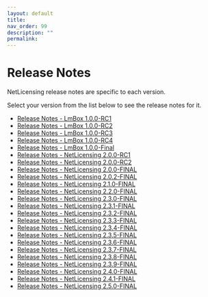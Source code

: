 ```yaml
---
layout: default
title:
nav_order: 99
description: ""
permalink:
---
```


Release Notes
============================================


NetLicensing release notes are specific to each version.

Select your version from the list below to see the release notes for it.

-   [Release Notes - LmBox
    1.0.0-RC1](Release-Notes---LmBox-1.0.0-RC1_11010241.html)
-   [Release Notes - LmBox
    1.0.0-RC2](Release-Notes---LmBox-1.0.0-RC2_11010242.html)
-   [Release Notes - LmBox
    1.0.0-RC3](Release-Notes---LmBox-1.0.0-RC3_11010243.html)
-   [Release Notes - LmBox
    1.0.0-RC4](Release-Notes---LmBox-1.0.0-RC4_11010244.html)
-   [Release Notes - LmBox
    1.0.0-Final](Release-Notes---LmBox-1.0.0-Final_11010245.html)
-   [Release Notes - NetLicensing
    2.0.0-RC1](Release-Notes---NetLicensing-2.0.0-RC1_12419364.html)
-   [Release Notes - NetLicensing
    2.0.0-RC2](Release-Notes---NetLicensing-2.0.0-RC2_12419479.html)
-   [Release Notes - NetLicensing
    2.0.0-FINAL](Release-Notes---NetLicensing-2.0.0-FINAL_13074703.html)
-   [Release Notes - NetLicensing
    2.0.2-FINAL](Release-Notes---NetLicensing-2.0.2-FINAL_13074793.html)
-   [Release Notes - NetLicensing
    2.1.0-FINAL](Release-Notes---NetLicensing-2.1.0-FINAL_14057691.html)
-   [Release Notes - NetLicensing
    2.2.0-FINAL](Release-Notes---NetLicensing-2.2.0-FINAL_14058007.html)
-   [Release Notes - NetLicensing
    2.3.0-FINAL](Release-Notes---NetLicensing-2.3.0-FINAL_14942334.html)
-   [Release Notes - NetLicensing
    2.3.1-FINAL](Release-Notes---NetLicensing-2.3.1-FINAL_14942644.html)
-   [Release Notes - NetLicensing
    2.3.2-FINAL](Release-Notes---NetLicensing-2.3.2-FINAL_15794181.html)
-   [Release Notes - NetLicensing
    2.3.3-FINAL](Release-Notes---NetLicensing-2.3.3-FINAL_15794209.html)
-   [Release Notes - NetLicensing
    2.3.4-FINAL](Release-Notes---NetLicensing-2.3.4-FINAL_15794269.html)
-   [Release Notes - NetLicensing
    2.3.5-FINAL](Release-Notes---NetLicensing-2.3.5-FINAL_15794367.html)
-   [Release Notes - NetLicensing
    2.3.6-FINAL](Release-Notes---NetLicensing-2.3.6-FINAL_15794460.html)
-   [Release Notes - NetLicensing
    2.3.7-FINAL](Release-Notes---NetLicensing-2.3.7-FINAL_15794574.html)
-   [Release Notes - NetLicensing
    2.3.8-FINAL](Release-Notes---NetLicensing-2.3.8-FINAL_17137693.html)
-   [Release Notes - NetLicensing
    2.3.9-FINAL](Release-Notes---NetLicensing-2.3.9-FINAL_17432689.html)
-   [Release Notes - NetLicensing
    2.4.0-FINAL](Release-Notes---NetLicensing-2.4.0-FINAL_18219142.html)
-   [Release Notes - NetLicensing
    2.4.1-FINAL](Release-Notes---NetLicensing-2.4.1-FINAL_18219153.html)
-   [Release Notes - NetLicensing
    2.5.0-FINAL](Release-Notes---NetLicensing-2.5.0-FINAL_18677836.html)
